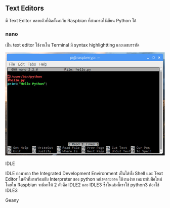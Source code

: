 ## Text Editors

มี Text Editor หลายตัวที่ติดตั้งมากับ Raspbian ที่สามารถใช้เขียน Python ได้

### nano

เป็น text editor ใช้งานใน Terminal มี syntax highlightting และเลขบรรทัด

![](/assets/nanohello.jpg)

IDLE

IDLE ย่อมาขาก the Integrated Development Environment เป็นได้ทั้ง Shell และ Text Editor ในตัวที่มาพร้อมกับ Interpreter ของ python หน้าตาสะอาด ใช้งานง่าย เหมาะกับมือใหม่ โดยใน Raspbian จะมีมาให้ 2 ตัวคือ IDLE2 และ IDLE3 ซึ่งในเล่มนี้เราใช้ python3 ต้องใช้ IDLE3



Geany

